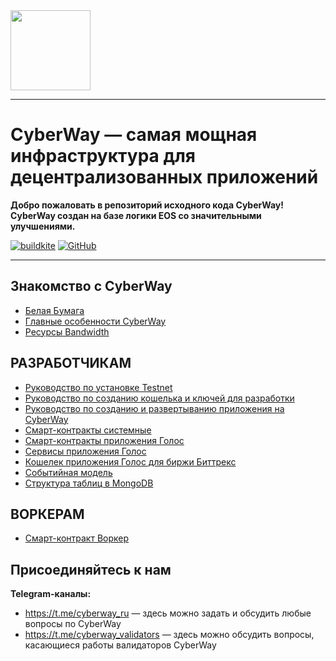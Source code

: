 

<img width="128" src="Logo.ipg" />

*****  
# CyberWay — самая мощная инфраструктура для децентрализованных приложений

**Добро пожаловать в репозиторий исходного кода CyberWay! CyberWay создан на базе логики EOS со значительными улучшениями.**  

[![buildkite](https://badge.buildkite.com/f0940b2380542f6c80c1c01aa773d61c1d3470007fa5b9e6c3.svg?branch=master)](https://buildkite.com/cyberway)
[![GitHub](https://img.shields.io/github/license/cyberway/cyberway.svg)](https://github.com/cyberway/cyberway/blob/master/LICENSE)

*****  
## Знакомство с CyberWay

* [Белая Бумага](https://cyberway.gitbook.io/en/users/white_paper)
* [Главные особенности CyberWay](https://cyberway.gitbook.io/ru/v/master-ru/users/cyberway_features)
* [Ресурсы Bandwidth](https://cyberway.gitbook.io/ru/v/master-ru/users/bandwidth)

## РАЗРАБОТЧИКАМ

* [Руководство по установке Testnet](https://cyberway.gitbook.io/ru/v/master-ru/producers/testnet_installation)
* [Руководство по созданию кошелька и ключей для разработки](https://cyberway.gitbook.io/ru/v/master-ru/developers/create_development_wallet)
* [Руководство по созданию и развертыванию приложения на CyberWay](https://cyberway.gitbook.io/ru/v/master-ru/developers/create_contracts)
* [Смарт-контракты системные](https://cyberway.gitbook.io/ru/v/master-ru/developers/system_contracts)
* [Смарт-контракты приложения Голос](https://cyberway.gitbook.io/ru/v/master-ru/developers/golos_contracts)
* [Сервисы приложения Голос](https://cyberway.gitbook.io/ru/v/master-ru/developers/golos_services)
* [Кошелек приложения Голос для биржи Биттрекс](https://cyberway.gitbook.io/ru/v/master-ru/developers/golos_wallet_for_bittrex)
* [Событийная модель](https://cyberway.gitbook.io/ru/v/master-ru/developers/event_engine)
* [Структура таблиц в MongoDB](https://cyberway.gitbook.io/ru/v/master-ru/developers/mongo_tables)

## ВОРКЕРАМ

* [Смарт-контракт Воркер](https://cyberway.gitbook.io/ru/v/master-ru/workers/worker_contract)

## Присоединяйтесь к нам

**Telegram-каналы:**
* https://t.me/cyberway_ru — здесь можно задать и обсудить любые вопросы по CyberWay
* https://t.me/cyberway_validators — здесь можно обсудить вопросы, касающиеся работы валидаторов CyberWay

 


